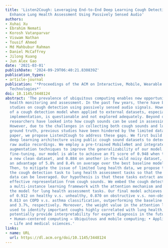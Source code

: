 ```yaml
---
title: 'Listen2Cough: Leveraging End-to-End Deep Learning Cough Detection Model to
  Enhance Lung Health Assessment Using Passively Sensed Audio'
authors:
- Xuhai Xu
- Ebrahim Nemati
- Korosh Vatanparvar
- Viswam Nathan
- Tousif Ahmed
- Md Mahbubur Rahman
- Daniel McCaffrey
- Jilong Kuang
- Jun Alex Gao
date: '2021-03-01'
publishDate: '2024-09-29T06:40:21.830839Z'
publication_types:
- article-journal
publication: '*Proceedings of the ACM on Interactive, Mobile, Wearable and Ubiquitous
  Technologies*'
doi: 10.1145/3448124
abstract: 'The prevalence of ubiquitous computing enables new opportunities for lung
  health monitoring and assessment. In the past few years, there have been extensive
  studies on cough detection using passively sensed audio signals. However, the generalizability
  of a cough detection model when applied to external datasets, especially in real-world
  implementation, is questionable and not explored adequately. Beyond detecting coughs,
  researchers have looked into how cough sounds can be used in assessing lung health.
  However, due to the challenges in collecting both cough sounds and lung health condition
  ground truth, previous studies have been hindered by the limited datasets. In this
  paper, we propose Listen2Cough to address these gaps. We first build an end-to-end
  deep learning architecture using public cough sound datasets to detect coughs within
  raw audio recordings. We employ a pre-trained MobileNet and integrate a number of
  augmentation techniques to improve the generalizability of our model. Without additional
  fine-tuning, our model is able to achieve an F1 score of 0.948 when tested against
  a new clean dataset, and 0.884 on another in-the-wild noisy dataset, leading to
  an advantage of 5.8% and 8.4% on average over the best baseline model, respectively.
  Then, to mitigate the issue of limited lung health data, we propose to transform
  the cough detection task to lung health assessment tasks so that the rich cough
  data can be leveraged. Our hypothesis is that these tasks extract and utilize similar
  effective representation from cough sounds. We embed the cough detection model into
  a multi-instance learning framework with the attention mechanism and further tune
  the model for lung health assessment tasks. Our final model achieves an F1-score
  of 0.912 on healthy v.s. unhealthy, 0.870 on obstructive v.s. non-obstructive, and
  0.813 on COPD v.s. asthma classification, outperforming the baseline by 10.7%, 6.3%,
  and 3.7%, respectively. Moreover, the weight value in the attention layer can be
  used to identify important coughs highly correlated with lung health, which can
  potentially provide interpretability for expert diagnosis in the future. CCS Concepts:
  • Human-centered computing → Ubiquitous and mobile computing; • Applied computing
  → Life and medical sciences.'
links:
- name: URL
  url: https://dl.acm.org/doi/10.1145/3448124
---
```

